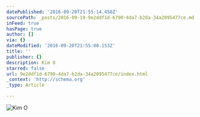 ```yaml
---
datePublished: '2016-09-20T21:55:14.450Z'
sourcePath: _posts/2016-09-19-9e2ddf1d-6790-4da7-b2da-34a2095477ce.md
inFeed: true
hasPage: true
author: []
via: {}
dateModified: '2016-09-20T21:55:00.153Z'
title: ''
publisher: {}
description: Kim O
starred: false
url: 9e2ddf1d-6790-4da7-b2da-34a2095477ce/index.html
_context: 'http://schema.org'
_type: Article

---
```

![Kim O](https://the-grid-user-content.s3-us-west-2.amazonaws.com/a79eafc3-0a82-4552-8bec-913f04f60865.jpg)